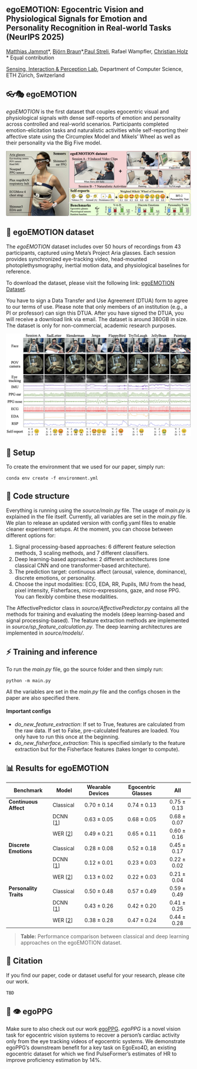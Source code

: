 ## egoEMOTION: Egocentric Vision and Physiological Signals for Emotion and Personality Recognition in Real-world Tasks (NeurIPS 2025)

[Matthias Jammot](https://matthiasjammot.com)\*, [Björn Braun](https://bjoernbraun.com/)\*,[Paul Streli](https://paulstreli.com), Rafael Wampfler, [Christian Holz](https://www.christianholz.net)<br/>
\* Equal contribution <br/>

[Sensing, Interaction & Perception Lab](https://siplab.org), Department of Computer Science, ETH Zürich, Switzerland <br/>

## 👓🎭 egoEMOTION
*egoEMOTION* is the first dataset that couples egocentric visual and physiological signals with dense self-reports of emotion and personality across controlled and real-world scenarios. Participants completed emotion-elicitation tasks and naturalistic activities while self-reporting their affective state using the Circumplex Model and Mikels’ Wheel as well as their personality via the Big Five model. 

![Overview](assets/Figure_0_Overview.png)

## :movie_camera: egoEMOTION dataset

The *egoEMOTION* dataset includes over 50 hours of recordings from 43 participants, captured using Meta’s Project Aria glasses. Each session provides synchronized eye-tracking video, head-mounted photoplethysmography, inertial motion data, and physiological baselines for reference.

To download the dataset, please visit the following link: [egoEMOTION Dataset](https://polybox.ethz.ch/index.php/s/LSKXPye8rGJPHMj).

You have to sign a Data Transfer and Use Agreement (DTUA) form to agree to our terms of use. Please note that only members of an institution (e.g., a PI or professor) can sign this DTUA. After you have signed the DTUA, you will receive a download link via email. The dataset is around 380GB in size. The dataset is only for non-commercial, academic research purposes.

![Overview](assets/Figure_1_Sensors.png)

## :wrench: Setup

To create the environment that we used for our paper, simply run: 

```
conda env create -f environment.yml
```

## :file_folder: Code structure
Everything is running using the *source/main.py* file. The usage of *main.py* is explained in the file itself. Currently, all variables are set in the *main.py* file. We plan to release an updated version with config.yaml files to enable cleaner experiment setups.
At the moment, you can choose between different options for:

1) Signal processing-based approaches: 6 different feature selection methods, 3 scaling methods, and 7 different classifiers.
2) Deep learning-based approaches: 2 different architectures (one classical CNN and one transformer-based architecture).
3) The prediction target: continuous affect (arousal, valence, dominance), discrete emotions, or personality.
4) Choose the input modalities: ECG, EDA, RR, Pupils, IMU from the head, pixel intensity, Fisherfaces, micro-expressions, gaze, and nose PPG. You can flexibly combine these modalities.

The AffectivePredictor class in *source/AffectivePredictor.py* contains all the methods for training and evaluating the models (deep learning-based and signal processing-based). The feature extraction methods are implemented in *source/sp_feature_calculation.py*. The deep learning architectures are implemented in *source/models/*.

## :zap: Training and inference
To run the *main.py* file, go the source folder and then simply run:

```
python -m main.py
```
All the variables are set in the *main.py* file and the configs chosen in the paper are also specified there.

#### Important configs
- *do_new_feature_extraction*: If set to True, features are calculated from the raw data. If set to False, pre-calculated features are loaded. You only have to run this once at the beginning.
- *do_new_fisherface_extraction*: This is specified similarly to the feature extraction but for the Fisherface features (takes longer to compute).

## :bar_chart: Results for egoEMOTION
| **Benchmark** | **Model**                                                         | **Wearable Devices** | **Egocentric Glasses** | **All** |
|----------------|-------------------------------------------------------------------|:--------------------:|:----------------------:|:-------:|
| **Continuous Affect** | Classical                                                         | 0.70 ± 0.14 | 0.74 ± 0.13 | 0.75 ± 0.13 |
|  | DCNN [[1](https://ieeexplore.ieee.org/abstract/document/8543567)] | 0.63 ± 0.05 | 0.68 ± 0.05 | 0.68 ± 0.07 |
|  | WER [[2](https://ieeexplore.ieee.org/abstract/document/10091193)]  | 0.49 ± 0.21 | 0.65 ± 0.11 | 0.60 ± 0.16 |
| **Discrete Emotions** | Classical                                                         | 0.28 ± 0.08 | 0.52 ± 0.18 | 0.45 ± 0.17 |
|  | DCNN [[1](https://ieeexplore.ieee.org/abstract/document/8543567)] | 0.12 ± 0.01 | 0.23 ± 0.03 | 0.22 ± 0.02 |
|  | WER [[2](https://ieeexplore.ieee.org/abstract/document/10091193)]                                                 | 0.13 ± 0.02 | 0.22 ± 0.03 | 0.21 ± 0.04 |
| **Personality Traits** | Classical                                                         | 0.50 ± 0.48 | 0.57 ± 0.49 | 0.59 ± 0.49 |
|  | DCNN [[1](https://ieeexplore.ieee.org/abstract/document/8543567)] | 0.43 ± 0.26 | 0.42 ± 0.20 | 0.41 ± 0.25 |
|  | WER [[2](https://ieeexplore.ieee.org/abstract/document/10091193)]                                                    | 0.38 ± 0.28 | 0.47 ± 0.24 | 0.44 ± 0.28 |

> **Table:** Performance comparison between classical and deep learning approaches on the egoEMOTION dataset.

## :scroll: Citation
If you find our paper, code or dataset useful for your research, please cite our work.

```
TBD
```

## :heartbeat: :eye: egoPPG
Make sure to also check out our work [egoPPG](https://github.com/eth-siplab/egoPPG).
*egoPPG* is a novel vision task for egocentric vision systems to recover a person’s cardiac activity only from the eye tracking videos of egocentric systems.
We demonstrate egoPPG’s downstream benefit for a key task on EgoExo4D, an existing egocentric dataset for which we find PulseFormer’s estimates of HR to improve proficiency estimation by 14%.
